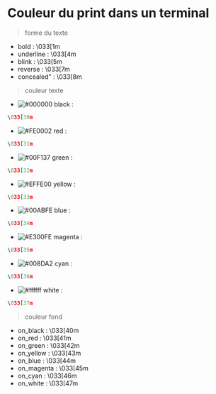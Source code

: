 # Couleur du print dans un terminal


> forme du texte

- bold       :    \033[1m
- underline  :    \033[4m
- blink      :    \033[5m
- reverse    :    \033[7m
- concealed"  :    \033[8m

> couleur texte

- ![#000000](https://via.placeholder.com/15/000000/000000?text=+) black :  
```py
\033[30m
``` 
- ![#FE0002](https://via.placeholder.com/15/FE0002/000000?text=+) red :  
```py
\033[31m
``` 
- ![#00F137](https://via.placeholder.com/15/00F137/000000?text=+) green :  
```py
\033[32m
```
- ![#EFFE00](https://via.placeholder.com/15/EFFE00/000000?text=+) yellow :  
```py
\033[33m
```
- ![#00ABFE](https://via.placeholder.com/15/00ABFE/000000?text=+) blue :  
```py
\033[34m
```
- ![#E300FE](https://via.placeholder.com/15/E300FE/000000?text=+) magenta :  
```py
\033[35m
```
- ![#008DA2](https://via.placeholder.com/15/008DA2/000000?text=+) cyan :  
```py
\033[36m
```
- ![#ffffff](https://via.placeholder.com/15/ffffff/000000?text=+) white :  
```py
\033[37m
```

> couleur fond

- on_black   :    \033[40m 
- on_red     :    \033[41m
- on_green   :    \033[42m
- on_yellow  :    \033[43m
- on_blue    :    \033[44m
- on_magenta :    \033[45m
- on_cyan    :    \033[46m
- on_white   :    \033[47m
